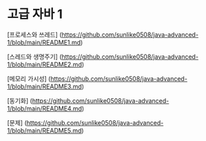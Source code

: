 # 고급 자바 1

[프로세스와 쓰레드] (https://github.com/sunlike0508/java-advanced-1/blob/main/README1.md)

[스레드와 생명주기] (https://github.com/sunlike0508/java-advanced-1/blob/main/README2.md)

[메모리 가시성] (https://github.com/sunlike0508/java-advanced-1/blob/main/README3.md)

[동기화] (https://github.com/sunlike0508/java-advanced-1/blob/main/README4.md)

[문제] (https://github.com/sunlike0508/java-advanced-1/blob/main/README5.md)
